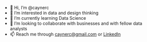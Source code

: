 - 👋 Hi, I’m @caynerc
- 👀 I’m interested in data and design thinking
- 🌱 I’m currently learning Data Science
- 💞️ I’m looking to collaborate with businesses and with fellow data analysts
- 📫 Reach me through caynerc@gmail.com or [LinkedIn](linkedin.com/in/caynercuritana)

<!---
caynerc/caynerc is a ✨ special ✨ repository because its `README.md` (this file) appears on your GitHub profile.
You can click the Preview link to take a look at your changes.
--->
